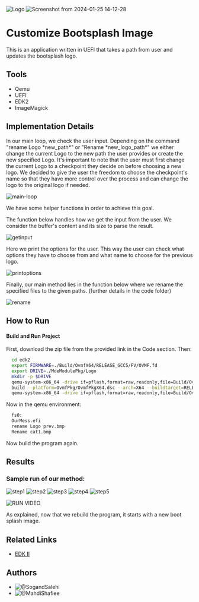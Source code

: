 ![Logo](https://github.com/Sharif-University-ESRLab/Fall2023-customize-boot-splash-app/assets/135590004/d60ad01b-e5f0-471b-8ae7-e089b127e924)
![Screenshot from 2024-01-25 14-12-28](https://github.com/Sharif-University-ESRLab/Fall2023-customize-boot-splash-app/assets/135590004/caf828f0-2d42-4c35-971a-55c867916659)


# Customize Bootsplash Image

This is an application written in UEFI that takes a path from user and updates the bootsplash logo.

## Tools
- Qemu
- UEFI
- EDK2
- ImageMagick


## Implementation Details

In our main loop, we check the user input. Depending on the command "rename Logo \*new_path\*" or "Rename \*new_logo_path\*" we either change the current Logo to the new path the user provides or create the new specified Logo. It's important to note that the user must first change the current Logo to a checkpoint they decide on before choosing a new logo. We decided to give the user the freedom to choose the checkpoint's name so that they have more control over the process and can change the logo to the original logo if needed.

![main-loop](https://github.com/Sharif-University-ESRLab/Fall2023-customize-boot-splash-app/assets/135590004/76323a97-2da8-4154-8a34-6849f0c2351f)

We have some helper functions in order to achieve this goal. 

The function below handles how we get the input from the user. We consider the buffer's content and its size to parse the result.

![getinput](https://github.com/Sharif-University-ESRLab/Fall2023-customize-boot-splash-app/assets/135590004/f43ac787-e0c7-4914-91db-af7b521cb0d3)

Here we print the options for the user. This way the user can check what options they have to choose from and what name to choose for the previous logo.

![printoptions](https://github.com/Sharif-University-ESRLab/Fall2023-customize-boot-splash-app/assets/135590004/e1c36cb2-a32c-4026-9431-b4cb509e6f47)

Finally, our main method lies in the function below where we rename the specified files to the given paths. (further details in the code folder)

![rename](https://github.com/Sharif-University-ESRLab/Fall2023-customize-boot-splash-app/assets/135590004/97715144-6448-4c92-af35-afdbafa769ba)

## How to Run


#### Build and Run Project

First, download the zip file from the provided link in the Code section. Then:

```bash
  cd edk2
  export FIRMWARE=./Build/OvmfX64/RELEASE_GCC5/FV/OVMF.fd
  export DRIVE=./MdeModulePkg/Logo
  mkdir -p $DRIVE
  qemu-system-x86_64 -drive if=pflash,format=raw,readonly,file=Build/OvmfX64/RELEASE_GCC5/FV/OVMF_CODE.fd     -drive if=pflash,format=raw,file=Build/OvmfX64/RELEASE_GCC5/FV/OVMF_VARS.fd -drive file=fat:rw:$DRIVE  -net none
  build --platform=OvmfPkg/OvmfPkgX64.dsc --arch=X64 --buildtarget=RELEASE --tagname=GCC5
  qemu-system-x86_64 -drive if=pflash,format=raw,readonly,file=Build/OvmfX64/RELEASE_GCC5/FV/OVMF_CODE.fd     -drive if=pflash,format=raw,file=Build/OvmfX64/RELEASE_GCC5/FV/OVMF_VARS.fd -drive file=fat:rw:$DRIVE  -net none
```

Now in the qemu environment:

```bash
  fs0:
  OurMess.efi
  rename Logo prev.bmp
  Rename cat1.bmp
```
Now build the program again.

## Results

### Sample run of our method:

![step1](https://github.com/Sharif-University-ESRLab/Fall2023-customize-boot-splash-app/assets/135590004/5452d153-0ced-4773-9cdb-26b1e686bbfc)
![step2](https://github.com/Sharif-University-ESRLab/Fall2023-customize-boot-splash-app/assets/135590004/499f172c-8bd8-4cae-b1bf-d6958880b8fc)
![step3](https://github.com/Sharif-University-ESRLab/Fall2023-customize-boot-splash-app/assets/135590004/2b75a28c-01ed-4810-8a93-9daa09b492ab)
![step4](https://github.com/Sharif-University-ESRLab/Fall2023-customize-boot-splash-app/assets/135590004/36719d3e-3b19-4077-8d07-0d08ba068723)
![step5](https://github.com/Sharif-University-ESRLab/Fall2023-customize-boot-splash-app/assets/135590004/2a64d9f3-a968-437e-b120-de14c03cb194)

![RUN VIDEO](https://github.com/Sharif-University-ESRLab/Fall2023-customize-boot-splash-app/assets/135590004/56244a82-a428-4193-882e-00f67eef2d71)

As explained, now that we rebuild the program, it starts with a new boot splash image.

## Related Links
 - [EDK II](https://github.com/tianocore/edk2)


## Authors
- ![@SogandSalehi](https://github.com/noonedoingnothing)
- ![@MahdiShafiee](https://github.com/mahdi-shafee)

